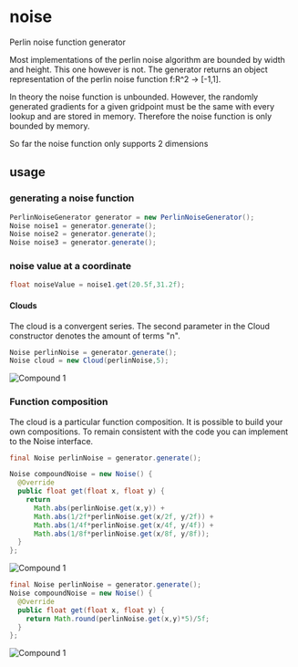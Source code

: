 # noise
Perlin noise function generator

Most implementations of the perlin noise algorithm are bounded by width and height. This one however is not. The generator returns an object representation of the 
perlin noise function f:R^2 -> [-1,1]. 

In theory the noise function is unbounded. However, the randomly generated gradients for a given gridpoint must be the same with every lookup and are stored in memory. Therefore the noise function is only bounded by memory.

So far the noise function only supports 2 dimensions

## usage

### generating a noise function
```java
PerlinNoiseGenerator generator = new PerlinNoiseGenerator(); 
Noise noise1 = generator.generate();
Noise noise2 = generator.generate();
Noise noise3 = generator.generate();
```
### noise value at a coordinate
```java
float noiseValue = noise1.get(20.5f,31.2f);
```
#### Clouds
The cloud is a convergent series. The second parameter in the Cloud constructor denotes the amount of terms "n".
```java
Noise perlinNoise = generator.generate();
Noise cloud = new Cloud(perlinNoise,5);
```
![Compound 1](https://github.com/sonsyphon/noise/blob/master/docs/compound2.png)

### Function composition
The cloud is a particular function composition. It is possible to build your own compositions. To remain consistent with the code you can implement to the Noise interface.
```java
final Noise perlinNoise = generator.generate();

Noise compoundNoise = new Noise() {
  @Override
  public float get(float x, float y) {
    return
      Math.abs(perlinNoise.get(x,y)) +
      Math.abs(1/2f*perlinNoise.get(x/2f, y/2f)) +
      Math.abs(1/4f*perlinNoise.get(x/4f, y/4f)) +
      Math.abs(1/8f*perlinNoise.get(x/8f, y/8f));
  }
};
```
![Compound 1](https://github.com/sonsyphon/noise/blob/master/docs/compound1.png)
```java
final Noise perlinNoise = generator.generate();
Noise compoundNoise = new Noise() {
  @Override
  public float get(float x, float y) {
    return Math.round(perlinNoise.get(x,y)*5)/5f;
  }
};
```
![Compound 1](https://github.com/sonsyphon/noise/blob/master/docs/compound3.png)
